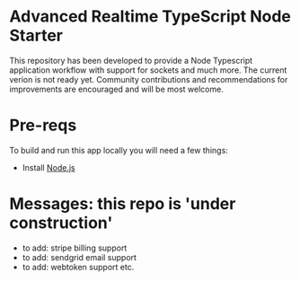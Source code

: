 # Advanced Realtime TypeScript Node Starter 

This repository has been developed to provide a Node Typescript application workflow with support for sockets and much more.
The current verion is not ready yet. Community contributions and recommendations for improvements are encouraged and will be most welcome. 

# Pre-reqs
To build and run this app locally you will need a few things:
- Install [Node.js](https://nodejs.org/en/)

# Messages: this repo is 'under construction'
- to add: stripe billing support
- to add: sendgrid email support
- to add: webtoken support
etc.